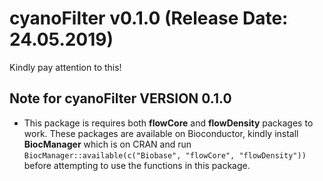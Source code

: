 # cyanoFilter v0.1.0 (Release Date: 24.05.2019)

Kindly pay attention to this!

## Note for cyanoFilter VERSION 0.1.0

- This package is requires both **flowCore** and **flowDensity** packages to work. These packages are available on Bioconductor, kindly install
**BiocManager** which is on CRAN and run `BiocManager::available(c("Biobase", "flowCore", "flowDensity"))` before attempting to use the functions
in this package.
